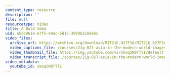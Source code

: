 ```yaml
---
content_type: resource
description: ''
file: null
resourcetype: Video
title: A Bold Idea
uid: a5cb961e-e7f5-e9ac-5d15-399d6218de6c
video_files:
  archive_url: https://archive.org/download/MIT21G.027F16/MIT21G_027F16_educator_02_300k.mp4
  video_captions_file: /courses/21g-027-asia-in-the-modern-world-images-representations-fall-2016/44d6faa41fd550348c387d754a89a3e2_xkoq5N0TTlI.vtt
  video_thumbnail_file: https://img.youtube.com/vi/xkoq5N0TTlI/default.jpg
  video_transcript_file: /courses/21g-027-asia-in-the-modern-world-images-representations-fall-2016/02600105ba1d3a819b6059c8422c2d50_xkoq5N0TTlI.pdf
video_metadata:
  youtube_id: xkoq5N0TTlI
---
```

